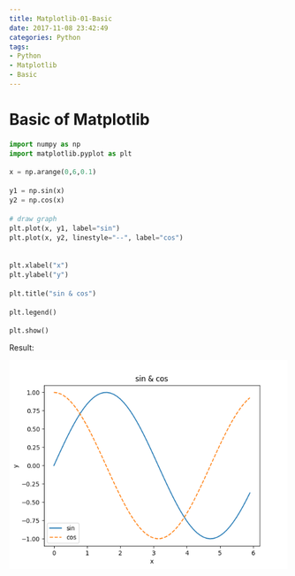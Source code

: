 ```yaml
---
title: Matplotlib-01-Basic
date: 2017-11-08 23:42:49
categories: Python
tags:
- Python
- Matplotlib
- Basic
---
```


# Basic of Matplotlib

```python
import numpy as np
import matplotlib.pyplot as plt

x = np.arange(0,6,0.1)

y1 = np.sin(x)
y2 = np.cos(x)

# draw graph
plt.plot(x, y1, label="sin")
plt.plot(x, y2, linestyle="--", label="cos")


plt.xlabel("x")
plt.ylabel("y")

plt.title("sin & cos")

plt.legend()

plt.show()
```

Result:

![01-plot](Matplotlib-01-Basic/01-plot.png)